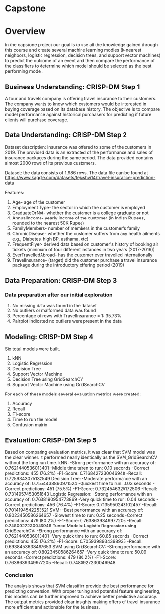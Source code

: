 # Capstone

# Overview
In the capstone project our goal is to use all the knowledge gained through this course and create several machine learning modles (k-nearest neighbors, logistic regression, decision trees, and support vector machines) to predict the outcome of an event and then compare the performance of the classifiers to determine which model should be selected as the best performing model.

## Business Understanding: CRISP-DM Step 1
A tour and travels company is offering travel insurance to their customers. The company wants to know which customers would be interested in buying coverage based on its database history. 
The objective is to compare model performance against historical purchasers for predicting if future clients will purchase coverage.

## Data Understanding: CRISP-DM Step 2  
Dataset description: 
Insurance was offered to some of the customers in 2019. The provided data is an extracted of the performance and sales of insurance packages during the same period.
The data provided contains almost 2000 rows of its previous customers.

Dataset: the data consists of 1,986 rows. The data file can be found at https://www.kaggle.com/datasets/tejashvi14/travel-insurance-prediction-data

Features:
1. Age- age of the customer
2. Employment Type- the sector in which the customer is employed
3. GraduateOrNot- whether the customer is a college graduate or not
4. AnnualIncome- yearly income of the customer (in Indian Rupees, rounded to the nearest 50K Rupee)
5. FamilyMembers- number of members in the customer's family
6. ChronicDisease- whether the customer suffers from any health ailments e.g., Diabetes, high BP, asthama, etc) 
7. FrequentFlyer- derived data based on customer's history of booking air tickets (minimum of four different instances in two years (2017-2019))
8. EverTravelledAbroad- has the customer ever travelled internationally
9. TravelInsurance- (target) did the customer purchase a travel insurance package during the introductory offering period (2019)

## Data Preparation: CRISP-DM Step 3
### Data preparation after our initial exploration
1. No missing data was found in the dataset
2. No outliers or malformed data was found
3. Percentage of rows with TravelInsurance = 1: 35.73%
4. Pairplot indicated no outliers were present in the data

## Modeling: CRISP-DM Step 4
Six total models were built.
1. kNN
2. Logistic Regression
3. Decision Tree
4. Support Vector Machine
5. Decision Tree using GridSearchCV
6. Support Vector Machine using GridSearchCV
   
For each of these models several evaluation metrics were created:
1. Accuracy
2. Recall
3. F1-score
4. Time to run the model
5. Confusion matrix

## Evaluation: CRISP-DM Step 5
Based on comparing evaluation metrics, it was clear that SVM model was the clear winner. It performed nearly identically as the SVM_GridSearchCV without the long run time.
    kNN: 
        -Strong performance with an accuracy of: 0.7621440536013401
        -Middle time taken to run: 0.10 seconds
        -Correct predictions: 455 (76.2%)
        -F1-Score: 0.7168427230046948
        -Recall: 0.7259343075132549
    Decision Tree: 
        -Moderate performance with an accuracy of: 0.7554438860971524
        -Quickest time to run: 0.03 seconds
        -Correct predictions: 451 (75.5%)
        -F1-Score: 0.7324546325172506
        -Recall: 0.7314957453051643
    Logistic Regression: 
        -Strong performance with an accuracy of: 0.7638190954773869
        -Very quick time to run: 0.04 seconds
        -Correct predictions: 456 (76.4%)
        -F1-Score: 0.7135950243102457
        -Recall: 0.7014194542253521
    SVM: 
        -Best performance with an accuracy of: 0.8023450586264657
        -Slowest time to run: 0.25 seconds
        -Correct predictions: 479 (80.2%)
        -F1-Score: 0.7638639349977205
        -Recall: 0.7480927230046948
    Tuned Models:
    Logistic Regression using GridSearchCV:
        -Strong performance with an accuracy of: 0.7621440536013401
        -Very quick time to run: 60.85 seconds
        -Correct predictions: 455 (76.2%)
        -F1-Score: 0.7059398934398935
        -Recall: 0.6938453638497653
    SVM using GridSearchCV:
        -Strong performance with an accuracy of: 0.8023450586264657
        -Very quick time to run: 50.09 seconds
        -Correct predictions: 479 (80.2%)
        -F1-Score: 0.7638639349977205
        -Recall: 0.7480927230046948

### Conclusion
The analysis shows that SVM classifier provide the best performance for predicting conversion. With proper tuning and potential feature engineering, this models can be further improved to achieve better predictive accuracy. The output metrics provided clear insights making offers of travel insurance more efficient and actionable for the business.
